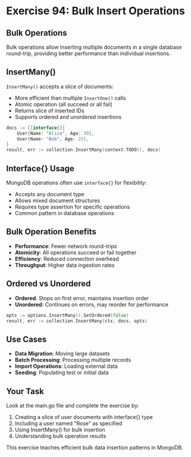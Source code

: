 # Exercise 94: Bulk Insert Operations

## Bulk Operations

Bulk operations allow inserting multiple documents in a single database round-trip, providing better performance than individual insertions.

## InsertMany()

`InsertMany()` accepts a slice of documents:
- More efficient than multiple `InsertOne()` calls
- Atomic operation (all succeed or all fail)
- Returns slice of inserted IDs
- Supports ordered and unordered insertions

```go
docs := []interface{}{
    User{Name: "Alice", Age: 30},
    User{Name: "Bob", Age: 25},
}
result, err := collection.InsertMany(context.TODO(), docs)
```

## Interface{} Usage

MongoDB operations often use `interface{}` for flexibility:
- Accepts any document type
- Allows mixed document structures
- Requires type assertion for specific operations
- Common pattern in database operations

## Bulk Operation Benefits

- **Performance**: Fewer network round-trips
- **Atomicity**: All operations succeed or fail together
- **Efficiency**: Reduced connection overhead
- **Throughput**: Higher data ingestion rates

## Ordered vs Unordered

- **Ordered**: Stops on first error, maintains insertion order
- **Unordered**: Continues on errors, may reorder for performance

```go
opts := options.InsertMany().SetOrdered(false)
result, err := collection.InsertMany(ctx, docs, opts)
```

## Use Cases

- **Data Migration**: Moving large datasets
- **Batch Processing**: Processing multiple records
- **Import Operations**: Loading external data
- **Seeding**: Populating test or initial data

## Your Task

Look at the main.go file and complete the exercise by:
1. Creating a slice of user documents with interface{} type
2. Including a user named "Rose" as specified
3. Using InsertMany() for bulk insertion
4. Understanding bulk operation results

This exercise teaches efficient bulk data insertion patterns in MongoDB.